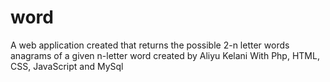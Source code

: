# word
A web application created that returns the possible 2-n letter words anagrams of a given n-letter word
created by Aliyu Kelani
With Php, HTML, CSS, JavaScript and MySql
